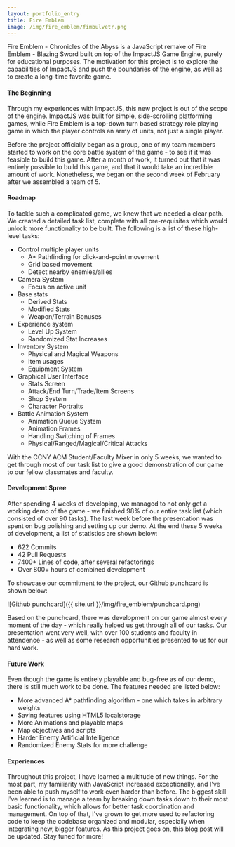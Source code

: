 ```yaml
---
layout: portfolio_entry
title: Fire Emblem
image: /img/fire_emblem/fimbulvetr.png
---
```


Fire Emblem - Chronicles of the Abyss is a JavaScript remake of Fire Emblem - Blazing Sword built on top of the ImpactJS Game Engine, purely for educational purposes. The motivation for this project is to explore the capabilities of ImpactJS and push the boundaries of the engine, as well as to create a long-time favorite game. 

#### The Beginning

Through my experiences with ImpactJS, this new project is out of the scope of the engine. ImpactJS was built for simple, side-scrolling platforming games, while Fire Emblem is a top-down turn based strategy role playing game in which the player controls an army of units, not just a single player. 

Before the project officially began as a group, one of my team members started to work on the core battle system of the game - to see if it was feasible to build this game. After a month of work, it turned out that it was entirely possible to build this game, and that it would take an incredible amount of work. Nonetheless, we began on the second week of February after we assembled a team of 5. 

#### Roadmap

To tackle such a complicated game, we knew that we needed a clear path. We created a detailed task list, complete with all pre-requisites which would unlock more functionality to be built. The following is a list of these high-level tasks:

* Control multiple player units
    * A* Pathfinding for click-and-point movement
    * Grid based movement
    * Detect nearby enemies/allies
* Camera System
    * Focus on active unit
* Base stats
    * Derived Stats
    * Modified Stats
    * Weapon/Terrain Bonuses
* Experience system
    * Level Up System
    * Randomized Stat Increases
* Inventory System
    * Physical and Magical Weapons
    * Item usages
    * Equipment System
* Graphical User Interface
    * Stats Screen
    * Attack/End Turn/Trade/Item Screens 
    * Shop System
    * Character Portraits
* Battle Animation System
    * Animation Queue System
    * Animation Frames
    * Handling Switching of Frames 
    * Physical/Ranged/Magical/Critical Attacks

With the CCNY ACM Student/Faculty Mixer in only 5 weeks, we wanted to get through most of our task list to give a good demonstration of our game to our fellow classmates and faculty. 

#### Development Spree

After spending 4 weeks of developing, we managed to not only get a working demo of the game - we finished 98% of our entire task list (which consisted of over 90 tasks). The last week before the presentation was spent on bug polishing and setting up our demo. At the end these 5 weeks of development, a list of statistics are shown below:

* 622 Commits
* 42 Pull Requests
* 7400+ Lines of code, after several refactorings
* Over 800+ hours of combined development

To showcase our commitment to the project, our Github punchcard is shown below:

![Github punchcard]({{ site.url }}/img/fire_emblem/punchcard.png)

Based on the punchcard, there was development on our game almost every moment of the day - which really helped us get through all of our tasks. Our presentation went very well, with over 100 students and faculty in attendence - as well as some research opportunities presented to us for our hard work.

#### Future Work

Even though the game is entirely playable and bug-free as of our demo, there is still much work to be done. The features needed are listed below:

* More advanced A* pathfinding algorithm - one which takes in arbitrary weights
* Saving features using HTML5 localstorage
* More Animations and playable maps
* Map objectives and scripts
* Harder Enemy Artificial Intelligence
* Randomized Enemy Stats for more challenge

#### Experiences

Throughout this project, I have learned a multitude of new things. For the most part, my familiarity with JavaScript increased exceptionally, and I've been able to push myself to work even harder than before. The biggest skill I've learned is to manage a team by breaking down tasks down to their most basic functionality, which allows for better task coordination and management. On top of that, I've grown to get more used to refactoring code to keep the codebase organized and modular, especially when integrating new, bigger features.
As this project goes on, this blog post will be updated. Stay tuned for more!

